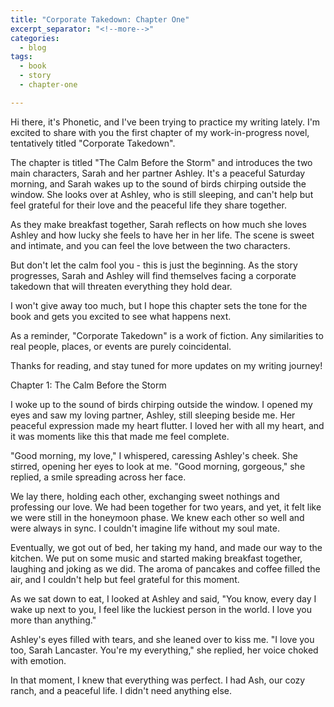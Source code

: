 ```yaml
---
title: "Corporate Takedown: Chapter One"
excerpt_separator: "<!--more-->"
categories:
  - blog
tags:
  - book
  - story
  - chapter-one

---
```

Hi there, it's Phonetic, and I've been trying to practice my writing lately. I'm excited to share with you the first chapter of my work-in-progress novel, tentatively titled "Corporate Takedown".

The chapter is titled "The Calm Before the Storm" and introduces the two main characters, Sarah and her partner Ashley. It's a peaceful Saturday morning, and Sarah wakes up to the sound of birds chirping outside the window. She looks over at Ashley, who is still sleeping, and can't help but feel grateful for their love and the peaceful life they share together.

As they make breakfast together, Sarah reflects on how much she loves Ashley and how lucky she feels to have her in her life. The scene is sweet and intimate, and you can feel the love between the two characters.

But don't let the calm fool you - this is just the beginning. As the story progresses, Sarah and Ashley will find themselves facing a corporate takedown that will threaten everything they hold dear.

I won't give away too much, but I hope this chapter sets the tone for the book and gets you excited to see what happens next.

As a reminder, "Corporate Takedown" is a work of fiction. Any similarities to real people, places, or events are purely coincidental.

Thanks for reading, and stay tuned for more updates on my writing journey!

Chapter 1: The Calm Before the Storm

I woke up to the sound of birds chirping outside the window. I opened my eyes and saw my loving partner, Ashley, still sleeping beside me. Her peaceful expression made my heart flutter. I loved her with all my heart, and it was moments like this that made me feel complete.

"Good morning, my love," I whispered, caressing Ashley's cheek. She stirred, opening her eyes to look at me. "Good morning, gorgeous," she replied, a smile spreading across her face.

We lay there, holding each other, exchanging sweet nothings and professing our love. We had been together for two years, and yet, it felt like we were still in the honeymoon phase. We knew each other so well and were always in sync. I couldn't imagine life without my soul mate.

Eventually, we got out of bed, her taking my hand, and made our way to the kitchen. We put on some music and started making breakfast together, laughing and joking as we did. The aroma of pancakes and coffee filled the air, and I couldn't help but feel grateful for this moment.

As we sat down to eat, I looked at Ashley and said, "You know, every day I wake up next to you, I feel like the luckiest person in the world. I love you more than anything."

Ashley's eyes filled with tears, and she leaned over to kiss me. "I love you too, Sarah Lancaster. You're my everything," she replied, her voice choked with emotion.

In that moment, I knew that everything was perfect. I had Ash, our cozy ranch, and a peaceful life. I didn't need anything else.

